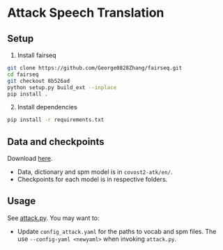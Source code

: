 # Attack Speech Translation

## Setup

1. Install fairseq
```bash
git clone https://github.com/George0828Zhang/fairseq.git
cd fairseq
git checkout 8b526ad
python setup.py build_ext --inplace
pip install .
```
2. Install dependencies
```bash
pip install -r requirements.txt
```

## Data and checkpoints
Download [here](https://ntucc365-my.sharepoint.com/:f:/g/personal/r09922057_ntu_edu_tw/EkdJ5w30xwNGqOSCNabH7JEBn1ULv0Fz1Nuq0CQXg-92lw?e=lkVrUX).
- Data, dictionary and spm model is in `covost2-atk/en/`.
- Checkpoints for each model is in respective folders.

## Usage
See [attack.py](https://github.com/George0828Zhang/attack-st/blob/main/eval/attack.py).
You may want to:
- Update `config_attack.yaml` for the paths to vocab and spm files. The use `--config-yaml <newyaml>` when invoking `attack.py`.